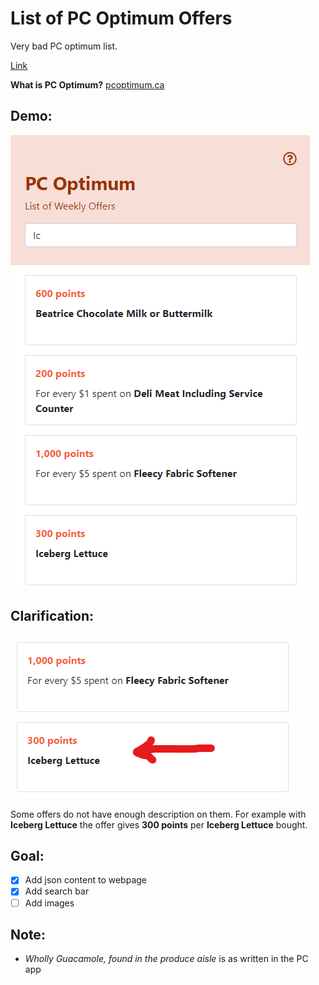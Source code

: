 # List of PC Optimum Offers

Very bad PC optimum list.

[Link](https://futomaki-bit.github.io/pcoptimum_html/)

**What is PC Optimum?**
[pcoptimum.ca](https://www.pcoptimum.ca/)

## Demo:

![demo.png](demo/demo.png)

## Clarification:

![demo2.png](demo/demo2.png)

Some offers do not have enough description on them. For example with **Iceberg Lettuce** the offer gives **300 points** per **Iceberg Lettuce** bought.

## Goal:
- [x] Add json content to webpage
- [x] Add search bar
- [ ] Add images

## Note:
- *Wholly Guacamole, found in the produce aisle* is as written in the PC app
